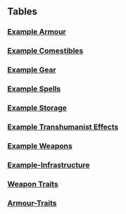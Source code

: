## Tables
### [Example Armour](Example-Armour)
### [Example Comestibles](Example-Comestibles)
### [Example Gear](Example-Gear)
### [Example Spells](Example-Spells)
### [Example Storage](Example-Storage)
### [Example Transhumanist Effects](Example-Transhumanist-Effects)
### [Example Weapons](Example-Weapons)
### [Example-Infrastructure](Example-Infrastructure)
### [Weapon Traits](Weapon-Traits)
### [Armour-Traits](Armour-Traits)
